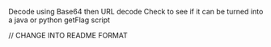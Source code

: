 Decode using Base64 then URL decode
Check to see if it can be turned into a java or python getFlag script

// CHANGE INTO README FORMAT
